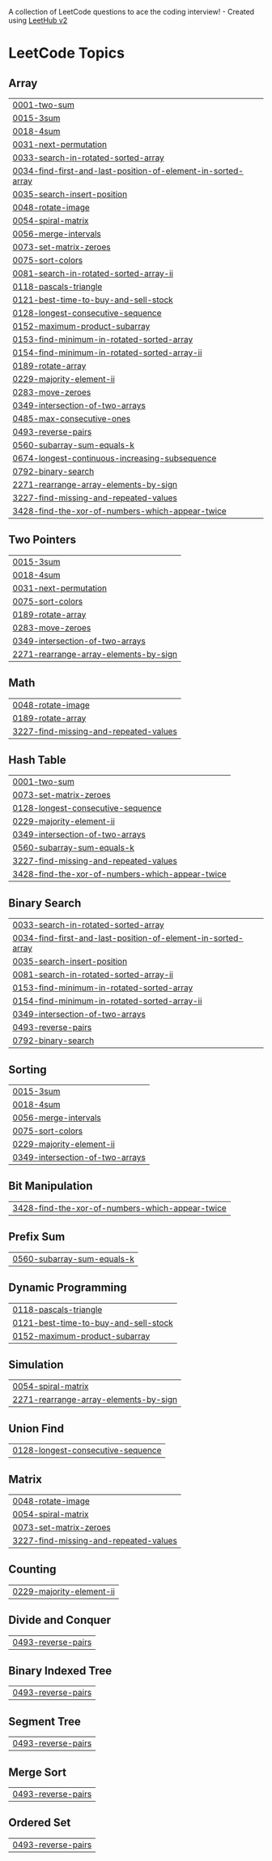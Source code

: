 A collection of LeetCode questions to ace the coding interview! - Created using [LeetHub v2](https://github.com/arunbhardwaj/LeetHub-2.0)
<!---LeetCode Topics Start-->
# LeetCode Topics
## Array
|  |
| ------- |
| [0001-two-sum](https://github.com/jangamvivek/DSA/tree/master/0001-two-sum) |
| [0015-3sum](https://github.com/jangamvivek/DSA/tree/master/0015-3sum) |
| [0018-4sum](https://github.com/jangamvivek/DSA/tree/master/0018-4sum) |
| [0031-next-permutation](https://github.com/jangamvivek/DSA/tree/master/0031-next-permutation) |
| [0033-search-in-rotated-sorted-array](https://github.com/jangamvivek/DSA/tree/master/0033-search-in-rotated-sorted-array) |
| [0034-find-first-and-last-position-of-element-in-sorted-array](https://github.com/jangamvivek/DSA/tree/master/0034-find-first-and-last-position-of-element-in-sorted-array) |
| [0035-search-insert-position](https://github.com/jangamvivek/DSA/tree/master/0035-search-insert-position) |
| [0048-rotate-image](https://github.com/jangamvivek/DSA/tree/master/0048-rotate-image) |
| [0054-spiral-matrix](https://github.com/jangamvivek/DSA/tree/master/0054-spiral-matrix) |
| [0056-merge-intervals](https://github.com/jangamvivek/DSA/tree/master/0056-merge-intervals) |
| [0073-set-matrix-zeroes](https://github.com/jangamvivek/DSA/tree/master/0073-set-matrix-zeroes) |
| [0075-sort-colors](https://github.com/jangamvivek/DSA/tree/master/0075-sort-colors) |
| [0081-search-in-rotated-sorted-array-ii](https://github.com/jangamvivek/DSA/tree/master/0081-search-in-rotated-sorted-array-ii) |
| [0118-pascals-triangle](https://github.com/jangamvivek/DSA/tree/master/0118-pascals-triangle) |
| [0121-best-time-to-buy-and-sell-stock](https://github.com/jangamvivek/DSA/tree/master/0121-best-time-to-buy-and-sell-stock) |
| [0128-longest-consecutive-sequence](https://github.com/jangamvivek/DSA/tree/master/0128-longest-consecutive-sequence) |
| [0152-maximum-product-subarray](https://github.com/jangamvivek/DSA/tree/master/0152-maximum-product-subarray) |
| [0153-find-minimum-in-rotated-sorted-array](https://github.com/jangamvivek/DSA/tree/master/0153-find-minimum-in-rotated-sorted-array) |
| [0154-find-minimum-in-rotated-sorted-array-ii](https://github.com/jangamvivek/DSA/tree/master/0154-find-minimum-in-rotated-sorted-array-ii) |
| [0189-rotate-array](https://github.com/jangamvivek/DSA/tree/master/0189-rotate-array) |
| [0229-majority-element-ii](https://github.com/jangamvivek/DSA/tree/master/0229-majority-element-ii) |
| [0283-move-zeroes](https://github.com/jangamvivek/DSA/tree/master/0283-move-zeroes) |
| [0349-intersection-of-two-arrays](https://github.com/jangamvivek/DSA/tree/master/0349-intersection-of-two-arrays) |
| [0485-max-consecutive-ones](https://github.com/jangamvivek/DSA/tree/master/0485-max-consecutive-ones) |
| [0493-reverse-pairs](https://github.com/jangamvivek/DSA/tree/master/0493-reverse-pairs) |
| [0560-subarray-sum-equals-k](https://github.com/jangamvivek/DSA/tree/master/0560-subarray-sum-equals-k) |
| [0674-longest-continuous-increasing-subsequence](https://github.com/jangamvivek/DSA/tree/master/0674-longest-continuous-increasing-subsequence) |
| [0792-binary-search](https://github.com/jangamvivek/DSA/tree/master/0792-binary-search) |
| [2271-rearrange-array-elements-by-sign](https://github.com/jangamvivek/DSA/tree/master/2271-rearrange-array-elements-by-sign) |
| [3227-find-missing-and-repeated-values](https://github.com/jangamvivek/DSA/tree/master/3227-find-missing-and-repeated-values) |
| [3428-find-the-xor-of-numbers-which-appear-twice](https://github.com/jangamvivek/DSA/tree/master/3428-find-the-xor-of-numbers-which-appear-twice) |
## Two Pointers
|  |
| ------- |
| [0015-3sum](https://github.com/jangamvivek/DSA/tree/master/0015-3sum) |
| [0018-4sum](https://github.com/jangamvivek/DSA/tree/master/0018-4sum) |
| [0031-next-permutation](https://github.com/jangamvivek/DSA/tree/master/0031-next-permutation) |
| [0075-sort-colors](https://github.com/jangamvivek/DSA/tree/master/0075-sort-colors) |
| [0189-rotate-array](https://github.com/jangamvivek/DSA/tree/master/0189-rotate-array) |
| [0283-move-zeroes](https://github.com/jangamvivek/DSA/tree/master/0283-move-zeroes) |
| [0349-intersection-of-two-arrays](https://github.com/jangamvivek/DSA/tree/master/0349-intersection-of-two-arrays) |
| [2271-rearrange-array-elements-by-sign](https://github.com/jangamvivek/DSA/tree/master/2271-rearrange-array-elements-by-sign) |
## Math
|  |
| ------- |
| [0048-rotate-image](https://github.com/jangamvivek/DSA/tree/master/0048-rotate-image) |
| [0189-rotate-array](https://github.com/jangamvivek/DSA/tree/master/0189-rotate-array) |
| [3227-find-missing-and-repeated-values](https://github.com/jangamvivek/DSA/tree/master/3227-find-missing-and-repeated-values) |
## Hash Table
|  |
| ------- |
| [0001-two-sum](https://github.com/jangamvivek/DSA/tree/master/0001-two-sum) |
| [0073-set-matrix-zeroes](https://github.com/jangamvivek/DSA/tree/master/0073-set-matrix-zeroes) |
| [0128-longest-consecutive-sequence](https://github.com/jangamvivek/DSA/tree/master/0128-longest-consecutive-sequence) |
| [0229-majority-element-ii](https://github.com/jangamvivek/DSA/tree/master/0229-majority-element-ii) |
| [0349-intersection-of-two-arrays](https://github.com/jangamvivek/DSA/tree/master/0349-intersection-of-two-arrays) |
| [0560-subarray-sum-equals-k](https://github.com/jangamvivek/DSA/tree/master/0560-subarray-sum-equals-k) |
| [3227-find-missing-and-repeated-values](https://github.com/jangamvivek/DSA/tree/master/3227-find-missing-and-repeated-values) |
| [3428-find-the-xor-of-numbers-which-appear-twice](https://github.com/jangamvivek/DSA/tree/master/3428-find-the-xor-of-numbers-which-appear-twice) |
## Binary Search
|  |
| ------- |
| [0033-search-in-rotated-sorted-array](https://github.com/jangamvivek/DSA/tree/master/0033-search-in-rotated-sorted-array) |
| [0034-find-first-and-last-position-of-element-in-sorted-array](https://github.com/jangamvivek/DSA/tree/master/0034-find-first-and-last-position-of-element-in-sorted-array) |
| [0035-search-insert-position](https://github.com/jangamvivek/DSA/tree/master/0035-search-insert-position) |
| [0081-search-in-rotated-sorted-array-ii](https://github.com/jangamvivek/DSA/tree/master/0081-search-in-rotated-sorted-array-ii) |
| [0153-find-minimum-in-rotated-sorted-array](https://github.com/jangamvivek/DSA/tree/master/0153-find-minimum-in-rotated-sorted-array) |
| [0154-find-minimum-in-rotated-sorted-array-ii](https://github.com/jangamvivek/DSA/tree/master/0154-find-minimum-in-rotated-sorted-array-ii) |
| [0349-intersection-of-two-arrays](https://github.com/jangamvivek/DSA/tree/master/0349-intersection-of-two-arrays) |
| [0493-reverse-pairs](https://github.com/jangamvivek/DSA/tree/master/0493-reverse-pairs) |
| [0792-binary-search](https://github.com/jangamvivek/DSA/tree/master/0792-binary-search) |
## Sorting
|  |
| ------- |
| [0015-3sum](https://github.com/jangamvivek/DSA/tree/master/0015-3sum) |
| [0018-4sum](https://github.com/jangamvivek/DSA/tree/master/0018-4sum) |
| [0056-merge-intervals](https://github.com/jangamvivek/DSA/tree/master/0056-merge-intervals) |
| [0075-sort-colors](https://github.com/jangamvivek/DSA/tree/master/0075-sort-colors) |
| [0229-majority-element-ii](https://github.com/jangamvivek/DSA/tree/master/0229-majority-element-ii) |
| [0349-intersection-of-two-arrays](https://github.com/jangamvivek/DSA/tree/master/0349-intersection-of-two-arrays) |
## Bit Manipulation
|  |
| ------- |
| [3428-find-the-xor-of-numbers-which-appear-twice](https://github.com/jangamvivek/DSA/tree/master/3428-find-the-xor-of-numbers-which-appear-twice) |
## Prefix Sum
|  |
| ------- |
| [0560-subarray-sum-equals-k](https://github.com/jangamvivek/DSA/tree/master/0560-subarray-sum-equals-k) |
## Dynamic Programming
|  |
| ------- |
| [0118-pascals-triangle](https://github.com/jangamvivek/DSA/tree/master/0118-pascals-triangle) |
| [0121-best-time-to-buy-and-sell-stock](https://github.com/jangamvivek/DSA/tree/master/0121-best-time-to-buy-and-sell-stock) |
| [0152-maximum-product-subarray](https://github.com/jangamvivek/DSA/tree/master/0152-maximum-product-subarray) |
## Simulation
|  |
| ------- |
| [0054-spiral-matrix](https://github.com/jangamvivek/DSA/tree/master/0054-spiral-matrix) |
| [2271-rearrange-array-elements-by-sign](https://github.com/jangamvivek/DSA/tree/master/2271-rearrange-array-elements-by-sign) |
## Union Find
|  |
| ------- |
| [0128-longest-consecutive-sequence](https://github.com/jangamvivek/DSA/tree/master/0128-longest-consecutive-sequence) |
## Matrix
|  |
| ------- |
| [0048-rotate-image](https://github.com/jangamvivek/DSA/tree/master/0048-rotate-image) |
| [0054-spiral-matrix](https://github.com/jangamvivek/DSA/tree/master/0054-spiral-matrix) |
| [0073-set-matrix-zeroes](https://github.com/jangamvivek/DSA/tree/master/0073-set-matrix-zeroes) |
| [3227-find-missing-and-repeated-values](https://github.com/jangamvivek/DSA/tree/master/3227-find-missing-and-repeated-values) |
## Counting
|  |
| ------- |
| [0229-majority-element-ii](https://github.com/jangamvivek/DSA/tree/master/0229-majority-element-ii) |
## Divide and Conquer
|  |
| ------- |
| [0493-reverse-pairs](https://github.com/jangamvivek/DSA/tree/master/0493-reverse-pairs) |
## Binary Indexed Tree
|  |
| ------- |
| [0493-reverse-pairs](https://github.com/jangamvivek/DSA/tree/master/0493-reverse-pairs) |
## Segment Tree
|  |
| ------- |
| [0493-reverse-pairs](https://github.com/jangamvivek/DSA/tree/master/0493-reverse-pairs) |
## Merge Sort
|  |
| ------- |
| [0493-reverse-pairs](https://github.com/jangamvivek/DSA/tree/master/0493-reverse-pairs) |
## Ordered Set
|  |
| ------- |
| [0493-reverse-pairs](https://github.com/jangamvivek/DSA/tree/master/0493-reverse-pairs) |
<!---LeetCode Topics End-->
